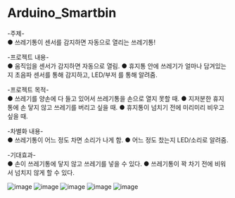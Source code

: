 # Arduino_Smartbin

-주제-                                                                                                                                                                             
● 쓰레기통이 센서를 감지하면 자동으로 열리는 쓰레기통!

-프로젝트 내용-                                                                                                                                                                     
● 움직임을 센서가 감지하면 자동으로 열림.
● 휴지통 안에 쓰레기가 얼마나 담겨있는지 초음파 센서를 통해 감지하고, LED/부저 를 통해 알려줌.

-프로젝트 목적-                                                                                                                                                                     
● 쓰레기를 양손에 다 들고 있어서 쓰레기통을 손으로 열지 못할 때.
● 지저분한 휴지통에 손 닿지 않고 쓰레기를 버리고 싶을 때.
● 휴지통이 넘치기 전에 미리미리 비우고 싶을 때.

-차별화 내용-                                                                                                                                                                       
● 쓰레기통이 어느 정도 차면 소리가 나게 함.
● 어느 정도 찼는지 LED/소리로 알려줌.

-기대효과-                                                                                                                                                                         
● 손이 쓰레기통에 닿지 않고 쓰레기를 넣을 수 있다.
● 쓰레기통이 꽉 차기 전에 비워서 넘치지 않게 할 수 있다.

![image](https://user-images.githubusercontent.com/80371412/137412610-a1057087-7723-4f02-a98c-667f5bcb029a.png)
![image](https://user-images.githubusercontent.com/80371412/137412624-5b0c412b-586d-4acb-89c2-2cbfc7891765.png)
![image](https://user-images.githubusercontent.com/80371412/137412632-4f0bf545-7570-4c78-9e3d-7196612acdb1.png)
![image](https://user-images.githubusercontent.com/80371412/137412640-25d63c03-3089-4c7f-9740-c47465d9cd67.png)
![image](https://user-images.githubusercontent.com/80371412/137412643-598388a5-6598-4e9d-99de-59879cbf7afa.png)
